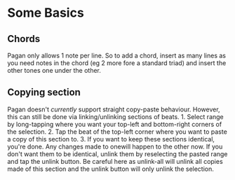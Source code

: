 # Some Basics

## Chords
Pagan only allows 1 note per line. So to add a chord, insert as many lines as you need notes in the chord (eg 2 more fore a standard triad) and insert the other tones one under the other.

## Copying section
Pagan doesn't *currently* support straight copy-paste behaviour. However, this can still be done via linking/unlinking sections of beats.
    1. Select range by long-tapping where you want your top-left and bottom-right corners of the selection.
    2. Tap the beat of the top-left corner where you want to paste a copy of this section to.
    3. If you want to keep these sections identical, you're done. Any changes made to onewill happen to the other now. If you don't want them to be identical, unlink them by reselecting the pasted range and tap the unlink button. Be careful here as unlink-all will unlink all copies made of this section and the unlink button will only unlink the selection.


